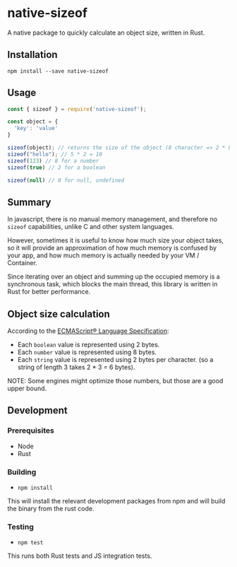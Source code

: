 # native-sizeof

A native package to quickly calculate an object size, written in Rust.

## Installation
`npm install --save native-sizeof`

## Usage
```js
const { sizeof } = require('native-sizeof');

const object = {
  'key': 'value'
}

sizeof(object); // returns the size of the object (8 character => 2 * 8 = 16)
sizeof("hello"); // 5 * 2 = 10
sizeof(123) // 8 for a number
sizeof(true) // 2 for a boolean

sizeof(null) // 0 for null, undefined
```

## Summary

In javascript, there is no manual memory management, and therefore no `sizeof` capabilities, unlike C and other system languages.

However, sometimes it is useful to know how much size your object takes, so it will provide an approximation of how much memory is confused by your app, and how much memory is actually needed by your VM / Container.

Since iterating over an object and summing up the occupied memory is a synchronous task, which blocks the main thread, this library is written in Rust for  better performance.

## Object size calculation
According to the [ECMAScript® Language Specification](https://tc39.es/ecma262/):
- Each `boolean` value is represented using 2 bytes.
- Each `number` value is represented using 8 bytes.
- Each `string` value is represented using 2 bytes per character. (so a string of length 3 takes 2 * 3 = 6 bytes).

NOTE: Some engines might optimize those numbers, but those are a good upper bound.

## Development

### Prerequisites
- Node
- Rust

### Building
- `npm install`

This will install the relevant development packages from npm and will build the binary from the rust code.

### Testing
- `npm test`

This runs both Rust tests and JS integration tests.
